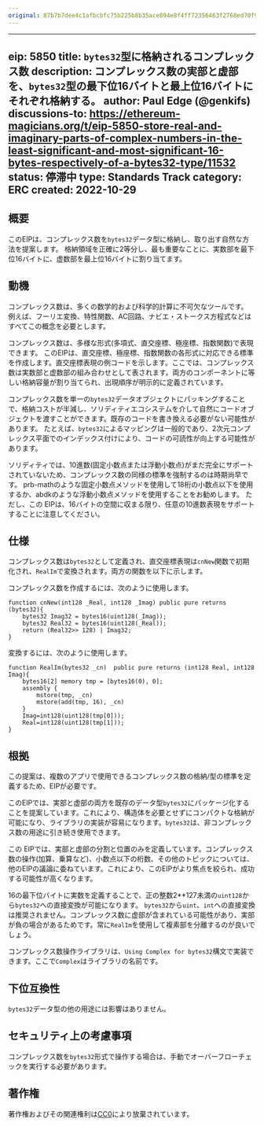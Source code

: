 ```yaml
---
original: 87b7b7dee4c1afbcbfc75b225b8b35ace894e8f4ff72356463f2768ed70f995d
---
```


---
eip: 5850
title: `bytes32`型に格納されるコンプレックス数
description: コンプレックス数の実部と虚部を、`bytes32`型の最下位16バイトと最上位16バイトにそれぞれ格納する。
author: Paul Edge (@genkifs)
discussions-to: https://ethereum-magicians.org/t/eip-5850-store-real-and-imaginary-parts-of-complex-numbers-in-the-least-significant-and-most-significant-16-bytes-respectively-of-a-bytes32-type/11532
status: 停滞中
type: Standards Track
category: ERC
created: 2022-10-29
---

## 概要

このEIPは、コンプレックス数を`bytes32`データ型に格納し、取り出す自然な方法を提案します。 格納領域を正確に2等分し、最も重要なことに、実数部を最下位16バイトに、虚数部を最上位16バイトに割り当てます。

## 動機

コンプレックス数は、多くの数学的および科学的計算に不可欠なツールです。 例えば、フーリエ変換、特性関数、AC回路、ナビエ・ストークス方程式などはすべてこの概念を必要とします。

コンプレックス数は、多様な形式(多項式、直交座標、極座標、指数関数)で表現できます。 このEIPは、直交座標、極座標、指数関数の各形式に対応できる標準を作成します。直交座標表現の例コードを示します。ここでは、コンプレックス数は実数部と虚数部の組み合わせとして表されます。両方のコンポーネントに等しい格納容量が割り当てられ、出現順序が明示的に定義されています。

コンプレックス数を単一の`bytes32`データオブジェクトにパッキングすることで、格納コストが半減し、ソリディティエコシステムを介して自然にコードオブジェクトを渡すことができます。既存のコードを書き換える必要がない可能性があります。 たとえば、`bytes32`によるマッピングは一般的であり、2次元コンプレックス平面でのインデックス付けにより、コードの可読性が向上する可能性があります。

ソリディティでは、10進数(固定小数点または浮動小数点)がまだ完全にサポートされていないため、コンプレックス数の同様の標準を強制するのは時期尚早です。 prb-mathのような固定小数点メソッドを使用して18桁の小数点以下を使用するか、abdkのような浮動小数点メソッドを使用することをお勧めします。 ただし、この EIPは、16バイトの空間に収まる限り、任意の10進数表現をサポートすることに注意してください。

## 仕様

コンプレックス数は`bytes32`として定義され、直交座標表現は`cnNew`関数で初期化され、`RealIm`で変換されます。両方の関数を以下に示します。

コンプレックス数を作成するには、次のように使用します。

```solidity
function cnNew(int128 _Real, int128 _Imag) public pure returns (bytes32){
    bytes32 Imag32 = bytes16(uint128(_Imag));
    bytes32 Real32 = bytes16(uint128(_Real));
    return (Real32>> 128) | Imag32;
}
```

変換するには、次のように使用します。

```solidity
function RealIm(bytes32 _cn)  public pure returns (int128 Real, int128 Imag){
    bytes16[2] memory tmp = [bytes16(0), 0];
    assembly {
        mstore(tmp, _cn)
        mstore(add(tmp, 16), _cn)
    }
    Imag=int128(uint128(tmp[0]));
    Real=int128(uint128(tmp[1]));
}
```

## 根拠

この提案は、複数のアプリで使用できるコンプレックス数の格納/型の標準を定義するため、EIPが必要です。

このEIPでは、実部と虚部の両方を既存のデータ型`bytes32`にパッケージ化することを提案しています。これにより、構造体を必要とせずにコンパクトな格納が可能になり、ライブラリの実装が容易になります。`bytes32`は、非コンプレックス数の用途に引き続き使用できます。

この EIPでは、実部と虚部の分割と位置のみを定義しています。コンプレックス数の操作(加算、乗算など)、小数点以下の桁数、その他のトピックについては、他のEIPの議論に委ねています。これにより、このEIPがより焦点を絞られ、成功する可能性が高くなります。

16の最下位バイトに実数を定義することで、正の整数2**127未満の`uint128`から`bytes32`への直接変換が可能になります。
`bytes32`から`uint`、`int`への直接変換は推奨されません。コンプレックス数に虚部が含まれている可能性があり、実部が負の場合があるためです。常に`RealIm`を使用して複素部を分離するのが良いでしょう。

コンプレックス数操作ライブラリは、`Using Complex for bytes32`構文で実装できます。ここで`Complex`はライブラリの名前です。

## 下位互換性

`bytes32`データ型の他の用途には影響はありません。

## セキュリティ上の考慮事項

コンプレックス数を`bytes32`形式で操作する場合は、手動でオーバーフローチェックを実行する必要があります。

## 著作権

著作権およびその関連権利は[CC0](../LICENSE.md)により放棄されています。